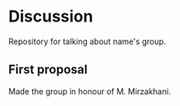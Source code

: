 # Discussion 
Repository for talking about name's group.
## First proposal
Made the group in honour of M. Mirzakhani. 
